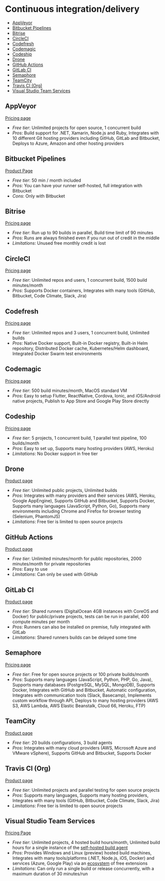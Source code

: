 # Continuous integration/delivery

<!-- TOC depthFrom:2 -->

- [AppVeyor](#appveyor)
- [Bitbucket Pipelines](#bitbucket-pipelines)
- [Bitrise](#bitrise)
- [CircleCI](#circleci)
- [Codefresh](#codefresh)
- [Codemagic](#codemagic)
- [Codeship](#codeship)
- [Drone](#drone)
- [GitHub Actions](#github-actions)
- [GitLab CI](#gitlab-ci)
- [Semaphore](#semaphore)
- [TeamCity](#teamcity)
- [Travis CI (Org)](#travis-ci-org)
- [Visual Studio Team Services](#visual-studio-team-services)

<!-- /TOC -->

## AppVeyor

[Pricing page](https://www.appveyor.com/pricing/)

* *Free tier*: Unlimited projects for open source, 1 concurrent build
* *Pros*: Build support for .NET, Xamarin, Node.js and Ruby, Integrates with 10 different Git hosting providers including GitHub, GitLab and Bitbucket, Deploys to Azure, Amazon and other hosting providers

## Bitbucket Pipelines
[Product Page](https://bitbucket.org/product/features/pipelines)

* *Free tier*: 50 min / month included
* *Pros*: You can have your runner self-hosted, full integration with Bitbucket
* *Cons*: Only with Bitbucket

## Bitrise

[Pricing page](https://www.bitrise.io/pricing)

* *Free tier*: Run up to 90 builds in parallel, Build time limit of 90 minutes
* *Pros*: Runs are always finished even if you run out of credit in the middle
* *Limitations*: Unused free monthly credit is lost

## CircleCI

[Pricing page](https://circleci.com/pricing/)

* *Free tier*: Unlimited repos and users, 1 concurrent build, 1500 build minutes/month
* *Pros*: Supports Docker containers, Integrates with many tools (GitHub, Bitbucket, Code Climate, Slack, Jira)

## Codefresh

[Pricing page](https://codefresh.io/pricing/)

* *Free tier*: Unlimited repos and 3 users, 1 concurrent build, Unlimited builds
* *Pros*: Native Docker support, Built-in Docker registry, Built-in Helm repository, Distributed Docker cache, Kubernetes/Helm dashboard, Integrated Docker Swarm test environments

## Codemagic

[Pricing page](https://codemagic.io/pricing/)

* *Free tier*: 500 build minutes/month, MacOS standard VM
* *Pros*: Easy to setup Flutter, ReactNative, Cordova, Ionic, and iOS/Android native projects, Publish to App Store and Google Play Store directly

## Codeship

[Pricing page](https://codeship.com/pricing)

* *Free tier*: 5 projects, 1 concurrent build, 1 parallel test pipeline, 100 builds/month
* *Pros*: Easy to set up, Supports many hosting providers (AWS, Heroku)
* *Limitations*: No Docker support in free tier

## Drone

[Product page](https://drone.io)

* *Free tier*: Unlimited public projects, Unlimited builds
* *Pros*: Integrates with many providers and their services (AWS, Heroku, Google AppEngine), Supports GitHub and Bitbucket, Supports Docker, Supports many languages (JavaScript, Python, Go), Supports many environments including Chrome and Firefox for browser testing (Selenium, PhantomJS)
* *Limitations*: Free tier is limited to open source projects

## GitHub Actions

[Product page](https://github.com/features/actions)

* *Free tier*: Unlimited minutes/month for public repositories, 2000 minutes/month for private repositories
* *Pros*: Easy to use
* *Limitations*: Can only be used with GitHub

## GitLab CI

[Product page](https://about.gitlab.com/pricing/)

* *Free tier*: Shared runners (DigitalOcean 4GB instances with CoreOS and Docker) for public/private projects, tests can be run in parallel, 400 compute minutes per month
* *Pros*: Runners can also be installed on premise, fully integrated with GitLab
* *Limitations*: Shared runners builds can be delayed some time

## Semaphore

[Pricing page](https://semaphoreci.com/pricing)

* *Free tier*: Free for open source projects or 100 private builds/month
* *Pros*: Supports many languages (JavaScript, Python, PHP, Go, Java), Supports many databases (PostgreSQL, MySQL, MongoDB), Supports Docker, Integrates with GitHub and Bitbucket, Automatic configuration, Integrates with communication tools (Slack, Basecamp), Implements custom workflow through API, Deploys to many hosting providers (AWS S3, AWS Lambda, AWS Elastic Beanstalk, Cloud 66, Heroku, FTP)

## TeamCity

[Product page](https://www.jetbrains.com/teamcity/)

* *Free tier*: 20 builds configurations, 3 build agents
* *Pros*: Integrates with many cloud providers (AWS, Microsoft Azure and VMware vSphere), Supports GitHub and Bitbucket, Supports Docker

## Travis CI (Org)

[Product page](https://travis-ci.org/)

* *Free tier*: Unlimited projects and parallel testing for open source projects
* *Pros*: Supports many languages, Supports many hosting providers, Integrates with many tools (GitHub, Bitbucket, Code Climate, Slack, Jira)
* *Limitations*: Free tier is limited to open source projects

## Visual Studio Team Services

[Pricing Page](https://www.visualstudio.com/team-services/pricing/)

* *Free tier*: Unlimited projects, 4 hosted build hours/month, Unlimited build hours for a single instance of the [self-hosted build agent](https://github.com/Microsoft/vsts-agent)
* *Pros*: Provides Windows and Linux (preview) hosted build machines, Integrates with many tools/platforms (.NET, Node.js, iOS, Docker) and services (Azure, Google Play) via an [ecosystem](https://marketplace.visualstudio.com/vsts) of free extensions
* *Limitations*: Can only run a single build or release concurrently, with a maximum duration of 30 minutes/run
